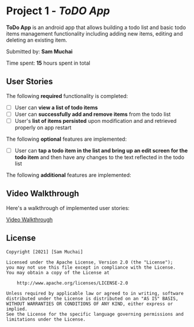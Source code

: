 # Project 1 - *ToDO App*

**ToDo App** is an android app that allows building a todo list and basic todo items management functionality including adding new items, editing and deleting an existing item.

Submitted by: **Sam Muchai**

Time spent: **15** hours spent in total

## User Stories

The following **required** functionality is completed:

* [ ] User can **view a list of todo items**
* [ ] User can **successfully add and remove items** from the todo list
* [ ] User's **list of items persisted** upon modification and and retrieved properly on app restart

The following **optional** features are implemented:

* [ ] User can **tap a todo item in the list and bring up an edit screen for the todo item** and then have any changes to the text reflected in the todo list

The following **additional** features are implemented:

[comment]: <> (* [ ] List anything else that you can get done to improve the app functionality!)

## Video Walkthrough

Here's a walkthrough of implemented user stories:

[Video Walkthrough](https://streamable.com/wusjka)

## License

    Copyright [2021] [Sam Muchai]

    Licensed under the Apache License, Version 2.0 (the "License");
    you may not use this file except in compliance with the License.
    You may obtain a copy of the License at

        http://www.apache.org/licenses/LICENSE-2.0

    Unless required by applicable law or agreed to in writing, software
    distributed under the License is distributed on an "AS IS" BASIS,
    WITHOUT WARRANTIES OR CONDITIONS OF ANY KIND, either express or implied.
    See the License for the specific language governing permissions and
    limitations under the License.
